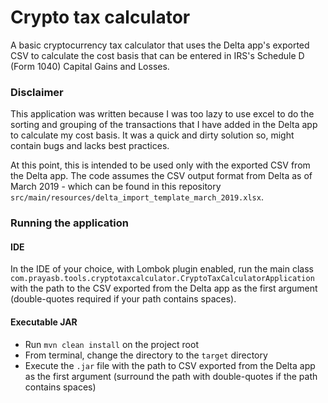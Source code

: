 Crypto tax calculator
=====================

A basic cryptocurrency tax calculator that uses the Delta app's exported CSV to 
calculate the cost basis that can be entered in IRS's Schedule D (Form 1040)
Capital Gains and Losses.

### Disclaimer

This application was written because I was too lazy to use excel to do the sorting
and grouping of the transactions that I have added in the Delta app to calculate my
cost basis. It was a quick and dirty solution so, might contain bugs and lacks best
practices.

At this point, this is intended to be used only with the exported CSV from the Delta
app. The code assumes the CSV output format from Delta as of March 2019 - which can be
found in this repository `src/main/resources/delta_import_template_march_2019.xlsx`.

### Running the application

#### IDE

In the IDE of your choice, with Lombok plugin enabled, run the main class
`com.prayasb.tools.cryptotaxcalculator.CryptoTaxCalculatorApplication` with 
the path to the CSV exported from the Delta app as the first argument (double-quotes
required if your path contains spaces).

#### Executable JAR

- Run `mvn clean install` on the project root
- From terminal, change the directory to the `target` directory
- Execute the `.jar` file with the path to CSV exported from the Delta
app as the first argument (surround the path with double-quotes if the path contains
spaces)
